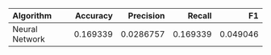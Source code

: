 | Algorithm      |   Accuracy |   Precision |   Recall |       F1 |
|:---------------|-----------:|------------:|---------:|---------:|
| Neural Network |   0.169339 |   0.0286757 | 0.169339 | 0.049046 |